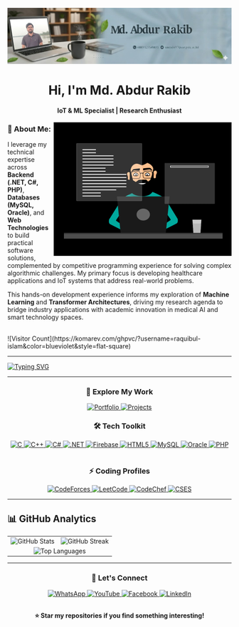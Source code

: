 ![logo](https://github.com/Raquibul-Islam/Raquibul-Islam/blob/main/unnamed.jpg)

<h1 align="center">Hi, I'm Md. Abdur Rakib</h1>
<h4 align="center"> IoT & ML Specialist | Research Enthusiast</h4>
<img align="right" alt="coding" width="400" src="abcd.gif">

### 🎯 About Me:
I leverage my technical expertise across **Backend (.NET, C#, PHP)**, **Databases (MySQL, Oracle)**, and **Web Technologies** to build practical software solutions, complemented by competitive programming experience for solving complex algorithmic challenges. My primary focus is developing healthcare applications and IoT systems that address real-world problems.

This hands-on development experience informs my exploration of **Machine Learning** and **Transformer Architectures**, driving my research agenda to bridge industry applications with academic innovation in medical AI and smart technology spaces.

<br>
![Visitor Count](https://komarev.com/ghpvc/?username=raquibul-islam&color=blueviolet&style=flat-square)
<hr>

[![Typing SVG](https://readme-typing-svg.demolab.com?font=poppins&weight=800&size=40&pause=1000&color=F75311&background=D7EF1D00&center=true&vCenter=true&width=1000&height=100&lines=Let's+Build+The+Future+Together+🚀)](https://github.com/Raquibul-Islam)

<hr>

<h3 align="center">🎨 Explore My Work</h3>

<div id="badges" align="center">
  <a href="https://raquibul-islam.github.io/MyPortFolio/" target="_blank" rel="noreferrer"> 
    <img src="https://img.shields.io/badge/🚀_Portfolio-FF6B6B?style=for-the-badge&logo=atom&logoColor=white" alt="Portfolio"/>
  </a>
  <a href="https://github.com/Raquibul-Islam?tab=repositories" target="_blank" rel="noreferrer">
    <img src="https://img.shields.io/badge/📂_Projects-4ECDC4?style=for-the-badge&logo=github&logoColor=white" alt="Projects"/>
  </a>
</div>

<h3 align="center">🛠️ Tech Toolkit</h3>
<div align="center">
  <a href="https://www.cprogramming.com/" target="_blank" rel="noreferrer"> 
    <img src="https://img.shields.io/badge/C-A8B9CC?style=for-the-plastic&logo=c&logoColor=white" alt="C"/>
  </a>
  <a href="https://www.w3schools.com/cpp/" target="_blank" rel="noreferrer"> 
    <img src="https://img.shields.io/badge/C++-00599C?style=for-the-plastic&logo=c%2B%2B&logoColor=white" alt="C++"/>
  </a> 
  <a href="https://www.w3schools.com/cs/" target="_blank" rel="noreferrer"> 
    <img src="https://img.shields.io/badge/C%23-239120?style=for-the-plastic&logo=c-sharp&logoColor=white" alt="C#"/>
  </a> 
  <a href="https://dotnet.microsoft.com/" target="_blank" rel="noreferrer">
    <img src="https://img.shields.io/badge/.NET-512BD4?style=for-the-plastic&logo=dotnet&logoColor=white" alt=".NET"/>
  </a>
  <a href="https://firebase.google.com/" target="_blank" rel="noreferrer"> 
    <img src="https://img.shields.io/badge/Firebase-FFCA28?style=for-the-plastic&logo=firebase&logoColor=black" alt="Firebase"/>
  </a>
  <a href="https://www.w3.org/html/" target="_blank" rel="noreferrer">
    <img src="https://img.shields.io/badge/HTML5-E34F26?style=for-the-plastic&logo=html5&logoColor=white" alt="HTML5"/>
  </a>
  <a href="https://www.mysql.com/" target="_blank" rel="noreferrer"> 
    <img src="https://img.shields.io/badge/MySQL-4479A1?style=for-the-plastic&logo=mysql&logoColor=white" alt="MySQL"/>
  </a>
  <a href="https://www.oracle.com/" target="_blank" rel="noreferrer"> 
    <img src="https://img.shields.io/badge/Oracle-F80000?style=for-the-plastic&logo=oracle&logoColor=white" alt="Oracle"/>
  </a> 
  <a href="https://www.php.net" target="_blank" rel="noreferrer"> 
    <img src="https://img.shields.io/badge/PHP-777BB4?style=for-the-plastic&logo=php&logoColor=white" alt="PHP"/>
  </a> 
</div>

<br>

<h3 align="center">⚡ Coding Profiles</h3>
<div align="center">
  <a href="https://codeforces.com/profile/your_handle" target="_blank" rel="noreferrer"> 
    <img src="https://img.shields.io/badge/CodeForces-1F8ACB?style=for-the-badge&logo=codeforces&logoColor=white" alt="CodeForces"/>
  </a>
  <a href="https://leetcode.com/your_handle" target="_blank" rel="noreferrer"> 
    <img src="https://img.shields.io/badge/LeetCode-FFA116?style=for-the-badge&logo=leetcode&logoColor=black" alt="LeetCode"/>
  </a>  
  <a href="https://www.codechef.com/users/your_handle" target="_blank" rel="noreferrer"> 
    <img src="https://img.shields.io/badge/CodeChef-5B4638?style=for-the-badge&logo=codechef&logoColor=white" alt="CodeChef"/>
  </a>  
  <a href="https://cses.fi/user/your_handle" target="_blank" rel="noreferrer"> 
    <img src="https://img.shields.io/badge/CSES-00D8FF?style=for-the-badge&logo=c&logoColor=white" alt="CSES"/>
  </a> 
</div>     

<hr>

## 📊 GitHub Analytics
<div align="center">
  <table align="center">
    <tr>
      <td align="center">
        <img src="https://github-readme-stats.vercel.app/api?username=raquibul-islam&show_icons=true&theme=vue&hide_border=true&include_all_commits=true" width="400" alt="GitHub Stats"/>
      </td>
      <td align="center">
        <img src="https://github-readme-streak-stats.herokuapp.com/?user=raquibul-islam&theme=vue&hide_border=true" width="400" alt="GitHub Streak"/>
      </td>
    </tr>
    <tr>
      <td colspan="2" align="center">
        <img src="https://github-readme-stats.vercel.app/api/top-langs/?username=raquibul-islam&layout=compact&theme=vue&hide_border=true" width="400" alt="Top Languages"/>
      </td>
    </tr>
  </table>
</div>

<hr>

<h3 align="center">💬 Let's Connect</h3>
<div align="center">
  <a href="https://wa.me/your_number" target="_blank">
    <img src="https://img.shields.io/badge/-WhatsApp-25D366?style=plastic&logo=whatsapp&logoColor=white" alt="WhatsApp"/>
  </a>
  <a href="https://www.youtube.com/@vmaruf" target="_blank">
    <img src="https://img.shields.io/badge/-YouTube-FF0000?style=plastic&logo=youtube&logoColor=white" alt="YouTube"/>
  </a>
 
  <a href="https://www.facebook.com/malslam/" target="_blank">
    <img src="https://img.shields.io/badge/-Facebook-1877F2?style=plastic&logo=facebook&logoColor=white" alt="Facebook"/>
  </a> 
  <a href="https://www.linkedin.com/in/your-profile" target="_blank">
    <img src="https://img.shields.io/badge/-LinkedIn-0A66C2?style=plastic&logo=linkedin&logoColor=white" alt="LinkedIn"/>
  </a>
</div>

<br>

<div align="center">
  
  **⭐️ Star my repositories if you find something interesting!**
</div>
